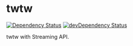 # twtw

[![Dependency Status](https://img.shields.io/david/egy186/twtw.svg?style=flat)](https://david-dm.org/egy186/twtw) [![devDependency Status](https://img.shields.io/david/dev/egy186/twtw.svg?style=flat)](https://david-dm.org/egy186/twtw#info=devDependencies)

twtw with Streaming API.

